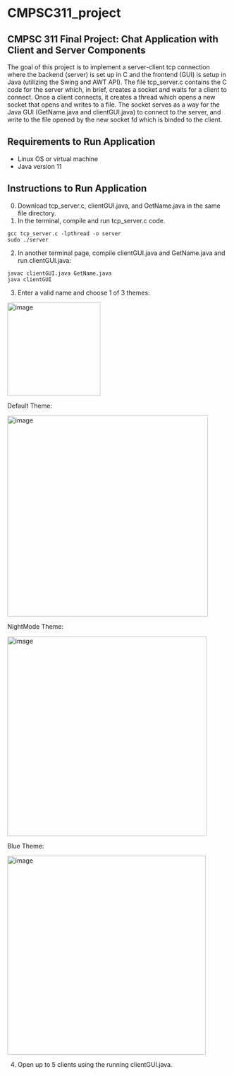 # CMPSC311_project
## CMPSC 311 Final Project: Chat Application with Client and Server Components
The goal of this project is to implement a server-client tcp connection where the backend (server) is set up in C and the frontend (GUI) is setup in Java (utilizing the Swing and AWT API). The file tcp_server.c contains the C code for the server which, in brief, creates a socket and waits for a client to connect. Once a client connects, it creates a thread which opens a new socket that opens and writes to a file. The socket serves as a way for the Java GUI (GetName.java and clientGUI.java) to connect to the server, and write to the file opened by the new socket fd which is binded to the client. 

## Requirements to Run Application
- Linux OS or virtual machine 
- Java version 11 

## Instructions to Run Application

0. Download tcp_server.c, clientGUI.java, and GetName.java in the same file directory. 
1. In the terminal, compile and run tcp_server.c code. 
```
gcc tcp_server.c -lpthread -o server 
sudo ./server
 ```
2. In another terminal page, compile clientGUI.java and GetName.java and run clientGUI.java:
```
javac clientGUI.java GetName.java
java clientGUI
```
3. Enter a valid name and choose 1 of 3 themes:
<img width="211" alt="image" src="https://github.com/elipao/CMPSC311_project/assets/63485234/a2760ddb-793d-43f2-b347-fd850a4035c3">

Default Theme:

<img width="455" alt="image" src="https://github.com/elipao/CMPSC311_project/assets/63485234/6492a376-34a8-480d-a8b0-ef24f0841d21">

NightMode Theme: 

<img width="452" alt="image" src="https://github.com/elipao/CMPSC311_project/assets/63485234/53570c5a-55c4-4359-835f-f44f614957c7">

Blue Theme: 

<img width="450" alt="image" src="https://github.com/elipao/CMPSC311_project/assets/63485234/95af2752-079c-4d5f-9bab-7674e996bb77">

4. Open up to 5 clients using the running clientGUI.java. 



